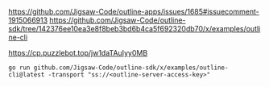 https://github.com/Jigsaw-Code/outline-apps/issues/1685#issuecomment-1915066913
https://github.com/Jigsaw-Code/outline-sdk/tree/142376ee10ea3e8f8beb3bd6b4ca5f692320db70/x/examples/outline-cli

https://cp.puzzlebot.top/jw1daTAuIyy0MB

```
go run github.com/Jigsaw-Code/outline-sdk/x/examples/outline-cli@latest -transport "ss://<outline-server-access-key>"
```
